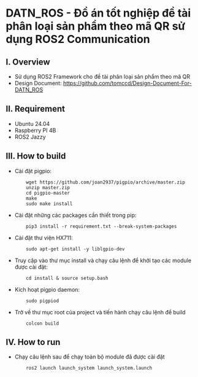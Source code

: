 # DATN_ROS - Đồ án tốt nghiệp đề tài phân loại sản phẩm theo mã QR sử dụng ROS2 Communication

## I. Overview
- Sử dụng ROS2 Framework cho đề tài phân loại sản phẩm theo mã QR
- Design Document: https://github.com/tomccd/Design-Document-For-DATN_ROS
## II. Requirement
- Ubuntu 24.04
- Raspberry PI 4B
- ROS2 Jazzy
## III. How to build
- Cài đặt pigpio:
  ```
      wget https://github.com/joan2937/pigpio/archive/master.zip
      unzip master.zip
      cd pigpio-master
      make
      sudo make install
  ```
- Cài đặt những các packages cần thiết trong pip:
  ```
      pip3 install -r requirement.txt --break-system-packages 
  ```
- Cài đặt thư viện HX711:
  ```
      sudo apt-get install -y liblgpio-dev
  ```
- Truy cập vào thư mục install và chạy câu lệnh để khởi tạo các module được cài đặt:
  ```
      cd install & source setup.bash
  ```
- Kích hoạt pigpio daemon:
  ```
      sudo pigpiod
  ```
- Trở về thư mục root của project và tiến hành chạy câu lệnh để build
  ```
      colcon build
  ```
## IV. How to run
- Chạy câu lệnh sau để chạy toàn bộ module đã được cài đặt
  ```
      ros2 launch launch_system launch_system.launch
  ```